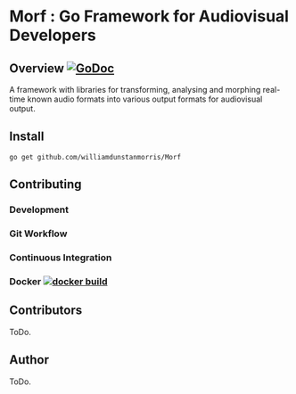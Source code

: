 # Morf : Go Framework for Audiovisual Developers

## Overview [![GoDoc](https://godoc.org/github.com/williamdunstanmorris/Morf?status.svg)](https://godoc.org/github.com/williamdunstanmorris/Morf)

A framework with libraries for transforming, analysing and morphing real-time known audio formats into various output formats for audiovisual output.

## Install

```
go get github.com/williamdunstanmorris/Morf
```

## Contributing

### Development

### Git Workflow

### Continuous Integration 

### Docker [![docker build](https://img.shields.io/docker/automated/williamdunstanmorris/morf.svg)](https://hub.docker.com/r/williamdunstanmorris/morf)

## Contributors

ToDo.

## Author

ToDo.
